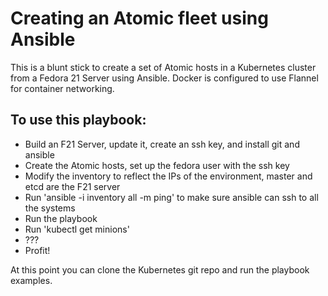 # Creating an Atomic fleet using Ansible

This is a blunt stick to create a set of Atomic hosts in a Kubernetes cluster from a Fedora 21 Server using Ansible.  Docker is configured to use Flannel for container networking.

## To use this playbook:

* Build an F21 Server, update it, create an ssh key, and install git and ansible
* Create the Atomic hosts, set up the fedora user with the ssh key
* Modify the inventory to reflect the IPs of the environment, master and etcd are the F21 server
* Run 'ansible -i inventory all -m ping' to make sure ansible can ssh to all the systems
* Run the playbook
* Run 'kubectl get minions'
* ???
* Profit!

At this point you can clone the Kubernetes git repo and run the playbook examples.
